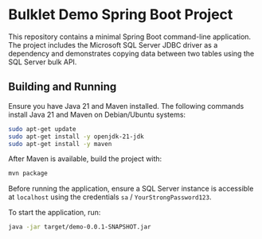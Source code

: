 # Bulklet Demo Spring Boot Project

This repository contains a minimal Spring Boot command-line application. The project includes the Microsoft SQL Server JDBC driver as a dependency and demonstrates copying data between two tables using the SQL Server bulk API.

## Building and Running

Ensure you have Java 21 and Maven installed. The following commands install Java 21 and Maven on Debian/Ubuntu systems:

```bash
sudo apt-get update
sudo apt-get install -y openjdk-21-jdk
sudo apt-get install -y maven
```

After Maven is available, build the project with:

```bash
mvn package
```

Before running the application, ensure a SQL Server instance is accessible at `localhost` using the credentials `sa` / `YourStrongPassword123`.

To start the application, run:

```bash
java -jar target/demo-0.0.1-SNAPSHOT.jar
```

